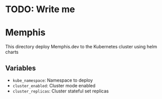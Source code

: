 # TODO: Write me
# Memphis

This directory deploy Memphis.dev to the Kubernetes cluster using helm charts 

## Variables

- `kube_namespace`: Namespace to deploy
- `cluster_enabled`: Cluster mode enabled
- `cluster_replicas`: Cluster stateful set replicas
